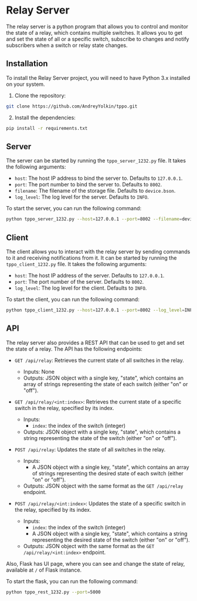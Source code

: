 Relay Server
============

The relay server is a python program that allows you to control and monitor the state of a relay, which contains multiple switches. It allows you to get and set the state of all or a specific switch, subscribe to changes and notify subscribers when a switch or relay state changes.

Installation
------------

To install the Relay Server project, you will need to have Python 3.x installed on your system.

1.  Clone the repository:
```bash
git clone https://github.com/AndreyYolkin/tppo.git
```

2.  Install the dependencies:
```bash
pip install -r requirements.txt
```

Server
------

The server can be started by running the `tppo_server_1232.py` file. It takes the following arguments:

*   `host`: The host IP address to bind the server to. Defaults to `127.0.0.1`.
*   `port`: The port number to bind the server to. Defaults to `8002`.
*   `filename`: The filename of the storage file. Defaults to `device.bson`.
*   `log_level`: The log level for the server. Defaults to `INFO`.

To start the server, you can run the following command:

```bash
python tppo_server_1232.py --host=127.0.0.1 --port=8002 --filename=device.bson --log_level=INFO
```

Client
------

The client allows you to interact with the relay server by sending commands to it and receiving notifications from it. It can be started by running the `tppo_client_1232.py` file. It takes the following arguments:

*   `host`: The host IP address of the server. Defaults to `127.0.0.1`.
*   `port`: The port number of the server. Defaults to `8002`.
*   `log_level`: The log level for the client. Defaults to `INFO`.

To start the client, you can run the following command:
```bash
python tppo_client_1232.py --host=127.0.0.1 --port=8002 --log_level=INFO
```

API
---

The relay server also provides a REST API that can be used to get and set the state of a relay. The API has the following endpoints:

*   `GET /api/relay`: Retrieves the current state of all switches in the relay.
    
    *   Inputs: None
    *   Outputs: JSON object with a single key, "state", which contains an array of strings representing the state of each switch (either "on" or "off").
*   `GET /api/relay/<int:index>`: Retrieves the current state of a specific switch in the relay, specified by its index.
    
    *   Inputs:
        *   `index`: the index of the switch (integer)
    *   Outputs: JSON object with a single key, "state", which contains a string representing the state of the switch (either "on" or "off").
*   `POST /api/relay`: Updates the state of all switches in the relay.
    
    *   Inputs:
        *   A JSON object with a single key, "state", which contains an array of strings representing the desired state of each switch (either "on" or "off").
    *   Outputs: JSON object with the same format as the `GET /api/relay` endpoint.
*   `POST /api/relay/<int:index>`: Updates the state of a specific switch in the relay, specified by its index.
    
    *   Inputs:
        *   `index`: the index of the switch (integer)
        *   A JSON object with a single key, "state", which contains a string representing the desired state of the switch (either "on" or "off").
    *   Outputs: JSON object with the same format as the `GET /api/relay/<int:index>` endpoint.

Also, Flask has UI page, where you can see and change the state of relay, available at `/` of Flask instance.

To start the flask, you can run the following command:
```bash
python tppo_rest_1232.py --port=5000
```